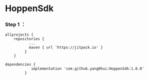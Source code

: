 # HoppenSdk
### Step 1 ：

```
allprojects {
    repositories {
	       ...
	       maven { url 'https://jitpack.io' }
		 }
	}

```
```
dependencies {
            implementation 'com.github.yang0hui:HoppenSdk:1.0.0'
	     }
```
